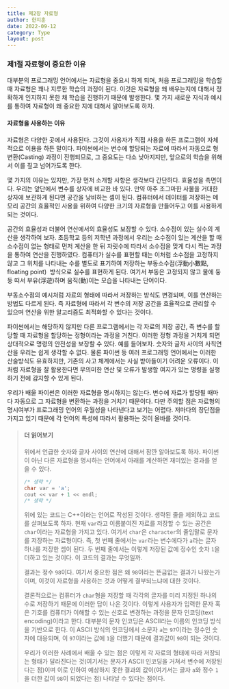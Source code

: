 ```yaml
---
title: 제2장 자료형
author: 한지훈
date: 2022-09-12
category: Type
layout: post
---
```


### 제1절 자료형이 중요한 이유

대부분의 프로그래밍 언어에서는 자료형을 중요시 하게 되며, 처음 프로그래밍을 학습할 때 자료형은 꽤나 지루한 학습의 과정이 된다. 이것은 자료형을 왜 배우는지에 대해서 정확하게 인지하지 못한 채 학습을 진행하기 때문에 발생한다. 몇 가지 새로운 지식과 예시를 통하여 자료형이 왜 중요한 지에 대해서 알아보도록 하자.

#### 자료형을 사용하는 이유

자료형은 다양한 곳에서 사용된다. 그것이 사용자가 직접 사용을 하든 프로그램이 자체적으로 이용을 하든 말이다. 파이썬에서는 변수에 할당되는 자료에 따라서 자동으로 형변환(Casting) 과정이 진행되므로, 그 중요도는 다소 낮아지지만, 앞으로의 학습을 위해서 이를 짚고 넘어가도록 한다.

몇 가지의 이유는 있지만, 가장 먼저 소개할 사항은 생각보다 간단하다. 효율성을 측면이다. 우리는 앞단에서 변수를 상자에 비교한 바 있다. 만약 아주 조그마한 사물을 거대한 상자에 보관하게 된다면 공간을 낭비하는 셈이 된다. 컴퓨터에서 데이터를 저장하는 메모리 공간의 효율적인 사용을 위하여 다양한 크기의 자료형을 만들어두고 이를 사용하게 되는 것이다.

공간의 효율성과 더불어 연산에서의 효율성도 보장할 수 있다. 소수점이 있는 실수의 계산을 생각하여 보자. 초등학교 등의 저학년 과정에서 우리는 소수점이 있는 계산을 할 때 소수점이 없는 형태로 먼저 계산을 한 뒤 자릿수에 따라서 소수점을 맞게 다시 찍는 과정을 통하여 연산을 진행하였다. 컴퓨터가 실수를 표현할 때는 이처럼 소수점을 고정하지 않고 그 위치를 나타내는 수를 별도로 표기하여 저장하는 부동소수점(浮動小數點, floating point)  방식으로 실수를 표현하게 된다. 여기서 부동은 고정되지 않고 물에 둥둥 떠서 부유(浮遊)하며 움직(動)이는 모습을 나타내는 단어이다.

부동소수점의 예시처럼 자료의 형태에 따라서 저장하는 방식도 변경되며, 이를 연산하는 방법도 다르게 된다. 즉 자료형에 따라서 각 변수의 저장 공간을 효율적으로 관리할 수 있으며 연산을 위한 알고리즘도 최적화할 수 있다는 것이다.

파이썬에서는 해당하지 않지만 다른 프로그램에서는 각 자료의 저장 공간, 즉 변수를 할당할 때 자료형을 할당하는 정형이라는 과정을 거친다. 이러한 정형 과정을 거치게 되면 상대적으로 명령의 안전성을 보장할 수 있다. 예를 들어보자. 숫자와 글자 사이의 사칙연산을 우리는 쉽게 생각할 수 없다. 물론 파이썬 등 여러 프로그래밍 언어에서는 이러한 산술방식도 유효하지만, 기존의 사고 체계에서는 사실 받아들이기 어려운 오류이다. 이처럼 자료형을 잘 활용한다면 무의미한 연산 및 오류가 발생할 여지가 있는 명령을 실행하기 전에 감지할 수 있게 된다.

우리가 배울 파이썬은 이러한 자료형을 명시하지는 않는다. 변수에 자료가 할당될 때마다 자동으로 그 자료형을 변환하는 과정을 거치기 때문이다. 다만 주의할 점은 자료형의 명시여부가 프로그래밍 언어의 우월성을 나타낸다고 보기는 어렵다. 저마다의 장단점을 가지고 있기 때문에 각 언어의 특성에 따라서 활용하는 것이 올바를 것이다.

> #### 더 읽어보기
> 
> 위에서 언급한 숫자와 글자 사이의 연산에 대해서 잠깐 알아보도록 하자. 파이썬이 아닌 다른 자료형을 명시하는 언어에서 아래를 계산하면 재미있는 결과를 얻을 수 있다.
> 
> ```cpp
> /* 생략 */
> char var = 'a';
> cout << var + 1 << endl;
> /* 생략 */
> ```
> 
> 위에 있는 코드는 C++이라는 언어로 작성된 것이다. 생략된 줄을 제외하고 코드를 살펴보도록 하자. 현재 `var`라고 이름붙여진 자료를 저장할 수 있는 공간은 `char`이라는 자료형을 가지고 있다. 여기서 `char`은 `character`의 줄임말로 문자를 저장하는 자료형이다. 즉, 첫 번째 줄에서는 `var`라는 변수에다가 `a`라는 글자 하나를 저장한 셈이 된다. 두 번째 줄에서는 이렇게 저장된 값에 정수인 숫자 `1`을 더하고 있는 것이다. 이 코드의 결과는 무엇일까.
> 
> 결과는 정수 `98`이다. 여기서 중요한 점은 왜 `98`이라는 뜬금없는 결과가 나왔는가이며, 이것이 자료형을 사용하는 것과 어떻게 결부되느냐에 대한 것이다. 
> 
> 결론적으로는 컴퓨터가 `char`형을 저장할 때 각각의 글자를 미리 지정된 하나의 수로 저장하기 때문에 이러한 답이 나온 것이다. 이렇게 사용자가 입력한 문자 혹은 기호를 컴퓨터가 이해할 수 있는 신호로 변경하는 과정을 문자 인코딩(text encoding)이라고 한다. 대부분의 문자 인코딩은 ASCII라는 이름의 인코딩 방식을 기반으로 한다. 이 ASCII 방식의 인코딩에서 소문자 `a`는 `97`이라는 정수인 숫자에 대응되며, 이 `97`이라는 값에 `1`을 더했기 때문에 결과값이 `98`이 되는 것이다.
> 
> 우리가 이러한 사례에서 배울 수 있는 점은 이렇게 각 자료의 형태에 따라 저장되는 형태가 달라진다는 것(여기서는 문자가 ASCII 인코딩을 거쳐서 변수에 저장된다는 점)이며 이로 인하여 예상하지 못한 결과의 값이(여기서는 글자 `a`와 정수 `1`을 더한 값이 `98`이 되었다는 점) 나타날 수 있다는 점이다.
